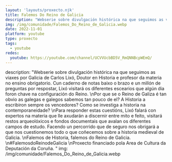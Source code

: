 ```yaml
---
layout: 'layouts/proxecto.njk'
title: Falemos Do Reino de Galicia
description: "Webserie sobre divulgación histórica na que seguimos as viaxes por Galicia de Carlos Lixó, Doutor en Historia e profesor da materia no ensino obrigatorio. Cun caderno de notas baixo o brazo e un millón de preguntas por respostar, Lixó visitará os diferentes escearios que algún dia foron chave na configuración do Reino. \nPor que se o Reino de Galiza é tan obvio as galegas e galegos sabemos tan pouco de el? A Historia a escribiron sempre os vencedores? Como se investiga a historia na contemporaneidade? \nPara responder estas cuestións, Lixó falará con expertos na materia que lle axudarán a discernir entre mito e feito, visitará restos arqueolóxicos e fondos documentais que avalan os diferentes campos de estudo. Facendo un percorrido que de seguro nos obrigará a que nos cuestionemos todo o que coñecemos sobre a historia medieval de Galicia. \nFalemos de Historia, falemos do Reino de Galicia. \n#FalemosdoReinodeGalicia \nProxecto financiado pola Area de Cultura da Deputación da Coruña. "
img: /img/comunidade/Falemos_Do_Reino_de_Galicia.webp
date: 2022-11-01
platform: youtube
type: proxecto
tags:
  - youtube
redes:
  youtube: https://youtube.com/channel/UCVVUcbBD5V_RmQNNBcpWEmQ/
---
```

description: "Webserie sobre divulgación histórica na que seguimos as viaxes por Galicia de Carlos Lixó, Doutor en Historia e profesor da materia no ensino obrigatorio. Cun caderno de notas baixo o brazo e un millón de preguntas por respostar, Lixó visitará os diferentes escearios que algún dia foron chave na configuración do Reino. \nPor que se o Reino de Galiza é tan obvio as galegas e galegos sabemos tan pouco de el? A Historia a escribiron sempre os vencedores? Como se investiga a historia na contemporaneidade? \nPara responder estas cuestións, Lixó falará con expertos na materia que lle axudarán a discernir entre mito e feito, visitará restos arqueolóxicos e fondos documentais que avalan os diferentes campos de estudo. Facendo un percorrido que de seguro nos obrigará a que nos cuestionemos todo o que coñecemos sobre a historia medieval de Galicia. \nFalemos de Historia, falemos do Reino de Galicia. \n#FalemosdoReinodeGalicia \nProxecto financiado pola Area de Cultura da Deputación da Coruña. "
img: /img/comunidade/Falemos_Do_Reino_de_Galicia.webp
